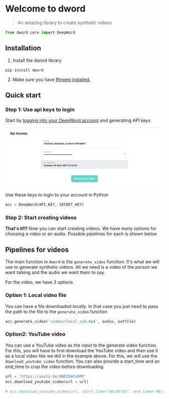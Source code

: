 # Welcome to dword
> An amazing library to create synthetic videos


```python
from dword.core import DeepWord
```

## Installation

1. Install the dword library

```
pip install dword
```

2. Make sure you have [ffmpeg installed.](https://ffmpeg.org/download.html)

## Quick start

### Step 1: Use api keys to login

Start by [logging into your DeepWord account](https://login.deepword.co/user/signin) and generating API keys

![test_image](images/api_key.png)

Use these keys to login to your account in Python

```python
acc = DeepWord(API_KEY, SECRET_KEY)
```

### Step 2: Start creating videos

**That's it!!!** Now you can start creating videos. We have many options for choosing a video or an audio. Possible pipelines for each is shown below

## Pipelines for videos

The main function in ``dword`` is the ``generate_video`` function. It's what we will use to generate synthetic videos. All we need is a video of the person we want talking and the audio we want them to say.

For the video, we have 3 options
### Option 1: Local video file

You can have a file downloaded locally. In that case you just need to pass the path to the file to the ``generate_video`` function

```python
acc.generate_video('videos/local_vid.mp4', audio, outfile)
```

### Option2: YouTube video

You can use a YouTube video as the input to the generate video function. For this, you will have to first download the YouTube video and then use it as a local video like we did in the example above. For this, we will use the ``download_youtube_video`` function. You can also provide a start_time and an end_time to crop the video before downloading

```python
url = 'https://youtu.be/QNE2bmCuhMY'
acc.download_youtube_video(url = url)
```

```python
# acc.download_youtube_video(url, start_time="00:00:01", end_time="00:00:03")
```
